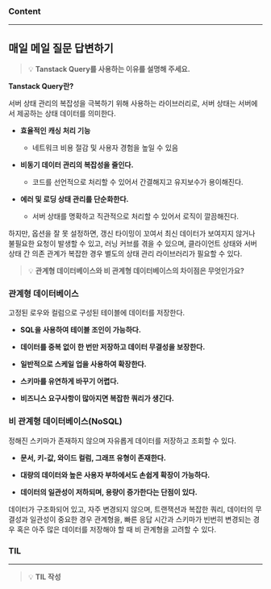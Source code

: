
### Content

---

## 매일 메일 질문 답변하기

> 💡 ****Tanstack Query를 사용하는 이유를 설명해 주세요.****

**Tanstack Query란?**

서버 상태 관리의 복잡성을 극복하기 위해 사용하는 라이브러리로, 서버 상태는 서버에서 제공하는 상태 데이터를 의미한다.


- **효율적인 캐싱 처리 기능**
  - 네트워크 비용 절감 및 사용자 경험을 높일 수 있음


- **비동기 데이터 관리의 복잡성을 줄인다.**
  - 코드를 선언적으로 처리할 수 있어서 간결해지고 유지보수가 용이해진다.


- **에러 및 로딩 상태 관리를 단순화한다.**
  - 서버 상태를 명확하고 직관적으로 처리할 수 있어서 로직이 깔끔해진다.



하지만, 옵션을 잘 못 설정하면, 갱신 타이밍이 꼬여서 최신 데이터가 보여지지 않거나 불필요한 요청이 발생할 수 있고, 러닝 커브를 겪을 수 있으며, 클라이언트 상태와 서버 상태 간 의존 관계가 복잡한 경우 별도의 상태 관리 라이브러리가 필요할 수 있다.

> 💡 ****관계형 데이터베이스와 비 관계형 데이터베이스의 차이점은 무엇인가요?****

### 관계형 데이터베이스

고정된 로우와 컬럼으로 구성된 테이블에 데이터를 저장한다.

- **SQL을 사용하여 테이블 조인이 가능하다.**

- **데이터를 중복 없이 한 번만 저장하고 데이터 무결성을 보장한다.**

- **일반적으로 스케일 업을 사용하여 확장한다.**

- **스키마를 유연하게 바꾸기 어렵다.**

- **비즈니스 요구사항이 많아지면 복잡한 쿼리가 생긴다.**


### 비 관계형 데이터베이스(NoSQL)

정해진 스키마가 존재하지 않으며 자유롭게 데이터를 저장하고 조회할 수 있다.

- **문서, 키-값, 와이드 컬럼, 그래프 유형이 존재한다.**

- **대량의 데이터와 높은 사용자 부하에서도 손쉽게 확장이 가능하다.**

- **데이터의 일관성이 저하되며, 용량이 증가한다는 단점이 있다.**


데이터가 구조화되어 있고, 자주 변경되지 않으며, 트랜잭션과 복잡한 쿼리, 데이터의 무결성과 일관성이 중요한 경우 관계형을, 빠른 응답 시간과 스키마가 빈번히 변경되는 경우 혹은 아주 많은 데이터를 저장해야 할 때 비 관계형을 고려할 수 있다.

### **TIL**

---


> 💡 **TIL 작성**


